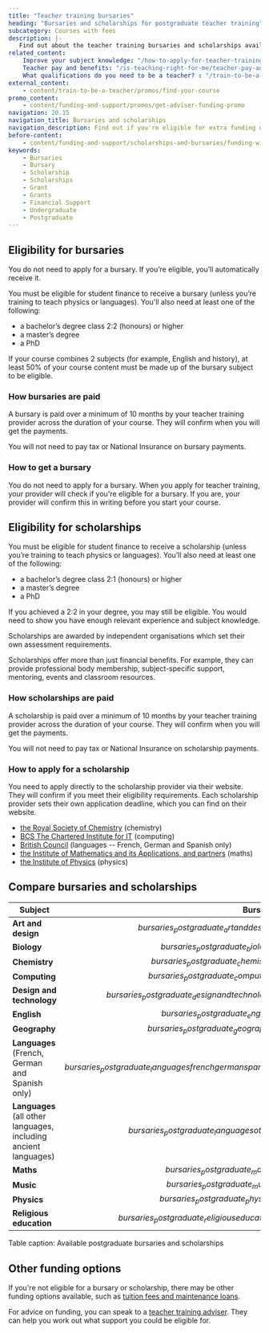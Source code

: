 ```yaml
---
title: "Teacher training bursaries"
heading: "Bursaries and scholarships for postgraduate teacher training"
subcategory: Courses with fees
description: |-
   Find out about the teacher training bursaries and scholarships available, depending on the subject you’re training to teach.
related_content:
    Improve your subject knowledge: "/how-to-apply-for-teacher-training/subject-knowledge-enhancement"
    Teacher pay and benefits: "/is-teaching-right-for-me/teacher-pay-and-benefits"
    What qualifications do you need to be a teacher? : "/train-to-be-a-teacher/qualifications-you-need-to-teach"
external_content:
    - content/train-to-be-a-teacher/promos/find-your-course
promo_content:
    - content/funding-and-support/promos/get-adviser-funding-promo
navigation: 20.15
navigation_title: Bursaries and scholarships
navigation_description: Find out if you're eligible for extra funding depending on the subject you're training to teach.
before-content:
    - content/funding-and-support/scholarships-and-bursaries/funding-widget
keywords:
    - Bursaries
    - Bursary
    - Scholarship
    - Scholarships
    - Grant
    - Grants
    - Financial Support
    - Undergraduate
    - Postgraduate
---
```


## Eligibility for bursaries

You do not need to apply for a bursary. If you’re eligible, you’ll automatically receive it.

You must be eligible for student finance to receive a bursary (unless you’re training to teach physics or languages). You'll also need at least one of the following:

* a bachelor’s degree class 2:2 (honours) or higher
* a master’s degree
* a PhD

If your course combines 2 subjects (for example, English and history), at least 50% of your course content must be made up of the bursary subject to be eligible.

### How bursaries are paid

A bursary is paid over a minimum of 10 months by your teacher training provider across the duration of your course. They will confirm when you will get the payments. 

You will not need to pay tax or National Insurance on bursary payments. 

### How to get a bursary

You do not need to apply for a bursary. When you apply for teacher training, your provider will check if you're eligible for a bursary. If you are, your provider will confirm this in writing before you start your course. 

## Eligibility for scholarships

You must be eligible for student finance to receive a scholarship (unless you’re training to teach physics or languages). You’ll also need at least one of the following:

* a bachelor’s degree class 2:1 (honours) or higher
* a master’s degree
* a PhD

If you achieved a 2:2 in your degree, you may still be eligible. You would need to show you have enough relevant experience and subject knowledge. 

Scholarships are awarded by independent organisations which set their own assessment requirements.

Scholarships offer more than just financial benefits. For example, they can provide professional body membership, subject-specific support, mentoring, events and classroom resources. 

### How scholarships are paid

A scholarship is paid over a minimum of 10 months by your teacher training provider across the duration of your course. They will confirm when you will get the payments. 

You will not need to pay tax or National Insurance on scholarship payments. 

### How to apply for a scholarship

You need to apply directly to the scholarship provider via their website. They will confirm if you meet their eligibility requirements. Each scholarship provider sets their own application deadline, which you can find on their website.  

* [the Royal Society of Chemistry](https://www.rsc.org/prizes-funding/funding/find-funding/teacher-training-scholarships/) (chemistry)
* [BCS The Chartered Institute for IT](https://www.bcs.org/get-qualified/certification-and-scholarships-for-teachers/bcs-computer-teacher-scholarships/) (computing)
* [British Council](https://www.britishcouncil.org/education/he-science/opportunities/ltts) (languages -- French, German and Spanish only)
* [the Institute of Mathematics and its Applications, and partners](https://teachingmathsscholars.org/home) (maths)
* [the Institute of Physics](https://www.iop.org/about/support-grants/iop-teacher-training-scholarships#gref) (physics)

## Compare bursaries and scholarships

| Subject                                                               | Bursary  | Scholarship      |
|-----------------------------------------------------------------------| -------: | ---------------: |
| **Art and design**                                                    | $bursaries_postgraduate_artanddesign$  |                  |
| **Biology**                                                           | $bursaries_postgraduate_biology$  |                  |
| **Chemistry**                                                         | $bursaries_postgraduate_chemistry$  | $scholarships_chemistry$          |
| **Computing**                                                         | $bursaries_postgraduate_computing$  | $scholarships_computing$          |
| **Design and technology**                                             | $bursaries_postgraduate_designandtechnology$  |                  |
| **English**                                                           | $bursaries_postgraduate_english$  |                  |
| **Geography**                                                         | $bursaries_postgraduate_geography$  |                  |
| **Languages**<br/> (French, German and Spanish only)                  | $bursaries_postgraduate_languagesfrenchgermanspanish$  | $scholarships_languagesfrenchgermanspanish$      |
| **Languages**<br/> (all other languages, including ancient languages) | $bursaries_postgraduate_languagesother$  |                  |
| **Maths**                                                             | $bursaries_postgraduate_maths$  | $scholarships_maths$         |
| **Music**                                                             | $bursaries_postgraduate_music$  |                  |
| **Physics**                                                           | $bursaries_postgraduate_physics$  | $scholarships_physics$        |
| **Religious education**                                               | $bursaries_postgraduate_religiouseducation$  |                  |

Table caption: Available postgraduate bursaries and scholarships

## Other funding options

If you're not eligible for a bursary or scholarship, there may be other funding options available, such as [tuition fees and maintenance loans](/funding-and-support/tuition-fees).

For advice on funding, you can speak to a [teacher training adviser](/teacher-training-advisers). They can help you work out what support you could be eligible for.
